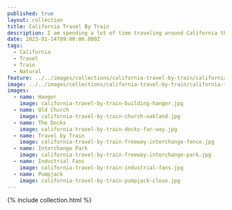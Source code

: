 ```yaml
---
published: true
layout: collection
title: California Travel By Train
description: I am spending a lot of time traveling around California these days, thinking about the California ideology, and how it as contributed to the digital world we are building. California has a lot of history that gts lost in the stories we tell, polishing over much of what we actually see in the real world with online images of what we want to see.
date: 2023-01-14T09:00:00.000Z
tags:
  - California
  - Travel
  - Train
  - Natural
feature: ../../images/collections/california-travel-by-train/california-travel-by-train-square.jpg
image: ../../images/collections/california-travel-by-train/california-travel-by-train.jpeg
images:
  - name: Hanger
    image: california-travel-by-train-building-hanger.jpg
  - name: Old Church
    image: california-travel-by-train-church-oakland.jpg
  - name: The Docks
    image: california-travel-by-train-docks-far-way.jpg
  - name: Travel by Train
    image: california-travel-by-train-freeway-interchange-fence.jpg
  - name: Interchange Park
    image: california-travel-by-train-freeway-interchange-park.jpg
  - name: Industrial Fans
    image: california-travel-by-train-industrial-fans.jpg
  - name: Pumpjack
    image: california-travel-by-train-pumpjack-close.jpg                                          
---
```

{% include collection.html %}
